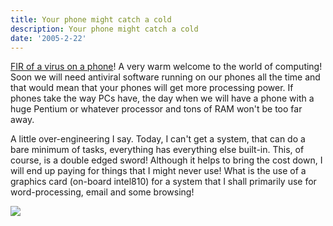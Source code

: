 ```yaml
---
title: Your phone might catch a cold
description: Your phone might catch a cold
date: '2005-2-22'
---
```


[FIR of a virus on a phone][0]! A very warm welcome to the world of computing! Soon we will need antiviral software running on our phones all the time and that would mean that your phones will get more processing power. If phones take the way PCs have, the day when we will have a phone with a huge Pentium or whatever processor and tons of RAM won't be too far away.

A little over-engineering I say. Today, I can't get a system, that can do a bare minimum of tasks, everything has everything else built-in. This, of course, is a double edged sword! Although it helps to bring the cost down, I will end up paying for things that I might never use! What is the use of a graphics card (on-board intel810) for a system that I shall primarily use for word-processing, email and some browsing!

![](/images/7854873-110901470688647033?l=shvelmur.blogspot.com)


[0]: http://news.com.com/Cabir+mobile+virus+found+in+U.S./2100-7349_3-5582302.html